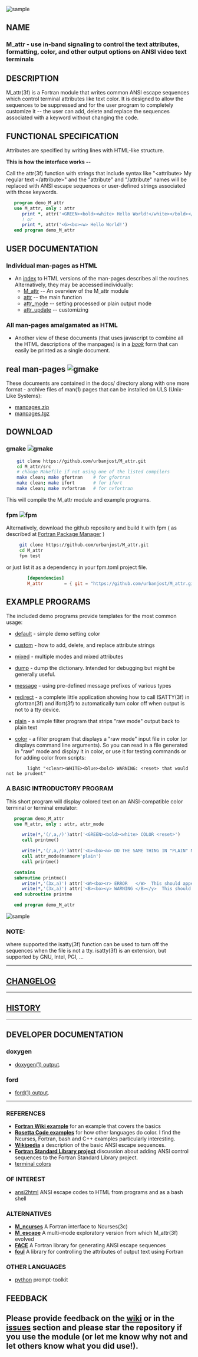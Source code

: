 ![sample](docs/images/snap2b.gif)

## NAME

### M_attr - use in-band signaling to control the text attributes, formatting, color, and other output options on ANSI video text terminals

## DESCRIPTION

   M_attr(3f) is a Fortran module that writes common ANSI escape
   sequences which control terminal attributes like text color. It is
   designed to allow the sequences to be suppressed and for the user
   program to completely customize it -- the user can add, delete and
   replace the sequences associated with a keyword without changing
   the code.

## FUNCTIONAL SPECIFICATION

   Attributes are specified by writing lines with HTML-like structure.

   **This is how the interface works --**

   Call the attr(3f) function with strings that include syntax like
   "\<attribute\> My regular text \</attribute\>" and the "attribute"
   and "/attribute" names will be replaced with ANSI escape sequences or
   user-defined strings associated with those keywords.
```fortran
   program demo_M_attr
   use M_attr, only : attr
      print *, attr('<GREEN><bold><white> Hello World!</white></bold></GREEN><reset>')
      ! or
      print *, attr('<G><bo><w> Hello World!')
   end program demo_M_attr
```

## USER DOCUMENTATION

### Individual man-pages as HTML

 - An [index](https://urbanjost.github.io/M_attr/man3.html) to HTML versions
   of the man-pages describes all the routines. Alternatively, they may be accessed individually:
   - [M_attr](https://urbanjost.github.io/M_attr/M_attr.3m_attr.html)  -- An overview of the M_attr module
   - [attr](https://urbanjost.github.io/M_attr/attr.3m_attr.html)  -- the main function
   - [attr_mode](https://urbanjost.github.io/M_attr/attr_mode.3m_attr.html)  -- setting processed or plain output mode
   - [attr_update](https://urbanjost.github.io/M_attr/attr_update.3m_attr.html)  -- customizing

### All man-pages amalgamated as HTML

 - Another view of these documents (that uses javascript to combine all
   the HTML descriptions of the manpages) is in a
   [_book_](https://urbanjost.github.io/M_attr/BOOK_M_attr.html) form that can easily be printed
   as a single document.

## real man-pages ![gmake](docs/images/manpages.gif)
These documents are contained in the docs/ directory along with one
more format - archive files of man(1) pages that can be installed on ULS
(Unix-Like Systems):

   + [manpages.zip](https://urbanjost.github.io/M_attr/manpages.zip) 
   + [manpages.tgz](https://urbanjost.github.io/M_attr/manpages.tgz) 

## DOWNLOAD 

### gmake ![gmake](docs/images/gnu.gif)

   ```bash
       git clone https://github.com/urbanjost/M_attr.git
       cd M_attr/src
       # change Makefile if not using one of the listed compilers
       make clean; make gfortran    # for gfortran
       make clean; make ifort       # for ifort 
       make clean; make nvfortran   # for nvfortran
   ```
   This will compile the M_attr module and example programs.

### fpm ![fpm](docs/images/fpm_logo.gif)

   Alternatively, download the github repository and build it with
   fpm ( as described at [Fortran Package Manager](https://github.com/fortran-lang/fpm) )

   ```bash
        git clone https://github.com/urbanjost/M_attr.git
        cd M_attr
        fpm test
   ```

   or just list it as a dependency in your fpm.toml project file.

```toml
        [dependencies]
        M_attr        = { git = "https://github.com/urbanjost/M_attr.git" }
```

## EXAMPLE PROGRAMS
The included demo programs provide templates for the most common usage:

- [default](test/default.f90) - simple demo setting color
- [custom](test/custom.f90) - how to add, delete, and replace attribute strings
- [mixed](test/mixed.f90) - multiple modes and mixed attributes

- [dump](test/dump.f90) - dump the dictionary. Intended for debugging but might be generally useful.

- [message](test/message.f90) - using pre-defined message prefixes of various types

- [redirect](app/redirect.f90) - a complete little application showing how to call ISATTY(3f) in
                                 gfortran(3f) and ifort(3f) to automatically turn color off when output
				 is not to a tty device.
- [plain](app/plain.f90) - a simple filter program that strips "raw mode" output back to plain text

- [color](app/light.f90) - a filter program that displays a "raw mode" input file in color
                            (or displays command line arguments). So you
                            can read in a file generated in "raw" mode
                            and display it in color, or use it for testing
                            commands or for adding color from scripts:
```text
        light "<clear><WHITE><blue><bold> WARNING: <reset> that would not be prudent"
```

### A BASIC INTRODUCTORY PROGRAM

This short program will display colored text on an ANSI-compatible color terminal
or terminal emulator:

```fortran
   program demo_M_attr
   use M_attr, only : attr, attr_mode

      write(*,'(/,a,/)')attr('<GREEN><bold><white> COLOR <reset>')
      call printme()

      write(*,'(/,a,/)')attr('<G><bo><w> DO THE SAME THING IN "PLAIN" MODE')
      call attr_mode(manner='plain')
      call printme()

   contains 
   subroutine printme()
      write(*,'(3x,a)') attr('<W><bo><r> ERROR   </W>  This should appear as red text</y>')
      write(*,'(3x,a)') attr('<B><bo><y> WARNING </B></y>  This should appear as default text')
   end subroutine printme

   end program demo_M_attr
```
![sample](docs/images/snap1.gif)

### NOTE:
   where supported the isatty(3f) function can be used to turn off the sequences when the file is
   not a tty.  isatty(3f) is an extension, but supported by GNU, Intel, PGI, ...

---
## [CHANGELOG](CHANGELOG.md)
---
## [HISTORY](HISTORY.md)
---
## DEVELOPER DOCUMENTATION
### doxygen

- [doxygen(1) output](https://urbanjost.github.io/M_attr/doxygen_out/html/index.html).

### ford

- [ford(1) output](https://urbanjost.github.io/M_attr/fpm-ford/index.html).
---
### REFERENCES
* [**Fortran Wiki example**](http://fortranwiki.org/fortran/show/ansi_colors) for an example that covers the basics
* [**Rosetta Code examples**](https://rosettacode.org/wiki/Terminal_control/Coloured_text) for how other languages do color.
  I find the Ncurses, Fortran, bash and C++ examples particularly interesting.
* [**Wikipedia**](https://en.wikipedia.org/wiki/ANSI_escape_code) a description of the basic ANSI escape sequences.
* [**Fortran Standard Library project**](https://github.com/fortran-lang/stdlib/issues/229) discussion about
  adding ANSI control sequences to the Fortran Standard Library project.
* [terminal colors](http://www.pixelbeat.org/docs/terminal_colours/)

### OF INTEREST
* [ansi2html](https://github.com/ralphbean/ansi2html) ANSI escape codes to HTML from programs and as a bash shell

### ALTERNATIVES
* [**M_ncurses**](https://github.com/urbanjost/M_ncurses) A Fortran interface to Ncurses(3c)
* [**M_escape**](https://github.com/urbanjost/M_escape) A multi-mode exploratory version from which M_attr(3f) evolved
* [**FACE**](https://github.com/szaghi/FACE) A Fortran library for generating ANSI escape sequences
* [**foul**](http://foul.sourceforge.net/) A library for controlling the attributes of output text using Fortran

### OTHER LANGUAGES

*  [python](https://python-prompt-toolkit.readthedocs.io/en/master/pages/printing_text.html#html) prompt-toolkit

## FEEDBACK

Please provide feedback on the
[wiki](https://github.com/urbanjost/M_attr/wiki) or in the
[__issues__](https://github.com/urbanjost/M_attr/issues) section
and please star the repository if you use the module (or let me know
why not and let others know what you did use!).
-------

